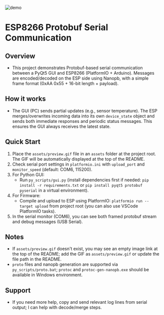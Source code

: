 ![demo](assets/preview.gif)

# ESP8266 Protobuf Serial Communication

## Overview
- This project demonstrates Protobuf-based serial communication between a PyQt5 GUI and ESP8266 (PlatformIO + Arduino). Messages are encoded/decoded on the ESP side using Nanopb, with a simple frame format (0xAA 0x55 + 16-bit length + payload).

## How it works
- The GUI (PC) sends partial updates (e.g., sensor temperature). The ESP merges/overwrites incoming data into its own `device_state` object and sends both immediate responses and periodic status messages. This ensures the GUI always receives the latest state.

## Quick Start
1. Place the `assets/preview.gif` file in an `assets` folder at the project root. The GIF will be automatically displayed at the top of the README.
2. Check serial port settings in `platformio.ini` with `upload_port` and `monitor_speed` (default: COM6, 115200).
3. For Python GUI:
   - Run `py_scripts/gui.py` (install dependencies first if needed: `pip install -r requirements.txt` or `pip install pyqt5 protobuf pyserial` in a virtual environment).
4. For Firmware:
   - Compile and upload to ESP using PlatformIO: `platformio run --target upload` from project root (you can also use VSCode PlatformIO tasks).
5. In the serial monitor (COM6), you can see both framed protobuf stream and debug messages (USB Serial).

## Notes
- If `assets/preview.gif` doesn't exist, you may see an empty image link at the top of the README; add the GIF as `assets/preview.gif` or update the file path in the README.
- `proto` files and nanopb generation are supported via `py_scripts/proto.bat`; `protoc` and `protoc-gen-nanopb.exe` should be available in Windows environment.

## Support
- If you need more help, copy and send relevant log lines from serial output; I can help with decode/merge steps.
